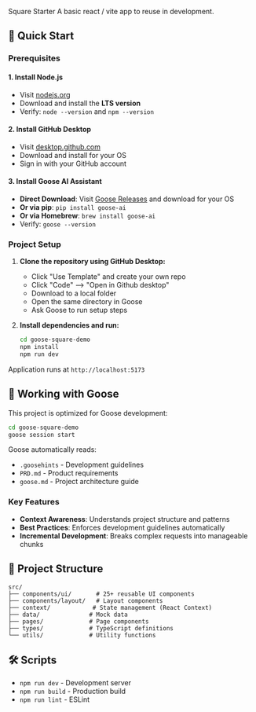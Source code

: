 Square Starter
A basic react / vite app to reuse in development.


## 🚀 Quick Start

### Prerequisites

#### 1. Install Node.js
- Visit [nodejs.org](https://nodejs.org/)
- Download and install the **LTS version**
- Verify: `node --version` and `npm --version`

#### 2. Install GitHub Desktop
- Visit [desktop.github.com](https://desktop.github.com/)
- Download and install for your OS
- Sign in with your GitHub account

#### 3. Install Goose AI Assistant
- **Direct Download**: Visit [Goose Releases](https://block.github.io/goose/) and download for your OS
- **Or via pip**: `pip install goose-ai`
- **Or via Homebrew**: `brew install goose-ai`
- Verify: `goose --version`

### Project Setup

1. **Clone the repository using GitHub Desktop:**
   - Click "Use Template" and create your own repo
   - Click "Code" --> "Open in Github desktop"
   - Download to a local folder
   - Open the same directory in Goose
   - Ask Goose to run setup steps

2. **Install dependencies and run:**
   ```bash
   cd goose-square-demo
   npm install
   npm run dev
   ```

Application runs at `http://localhost:5173`

## 🤖 Working with Goose

This project is optimized for Goose development:

```bash
cd goose-square-demo
goose session start
```

Goose automatically reads:
- `.goosehints` - Development guidelines
- `PRD.md` - Product requirements
- `goose.md` - Project architecture guide

### Key Features
- **Context Awareness**: Understands project structure and patterns
- **Best Practices**: Enforces development guidelines automatically
- **Incremental Development**: Breaks complex requests into manageable chunks

## 📁 Project Structure

```
src/
├── components/ui/       # 25+ reusable UI components
├── components/layout/   # Layout components
├── context/            # State management (React Context)
├── data/              # Mock data
├── pages/             # Page components
├── types/             # TypeScript definitions
└── utils/             # Utility functions
```

## 🛠 Scripts

- `npm run dev` - Development server
- `npm run build` - Production build
- `npm run lint` - ESLint

